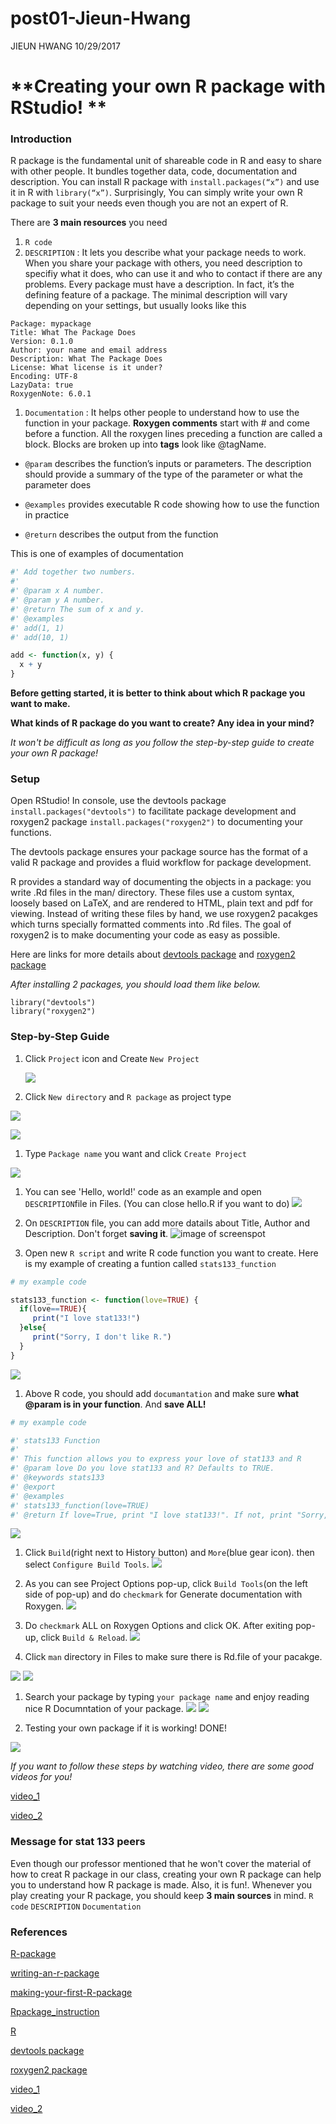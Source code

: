post01-Jieun-Hwang
================
JIEUN HWANG
10/29/2017

**Creating your own R package with RStudio! **
==============================================

### Introduction

R package is the fundamental unit of shareable code in R and easy to share with other people. It bundles together data, code, documentation and description. You can install R package with `install.packages(“x”)` and use it in R with `library(“x”)`. Surprisingly, You can simply write your own R package to suit your needs even though you are not an expert of R.

There are **3 main resources** you need

1.  `R code`
2.  `DESCRIPTION` : It lets you describe what your package needs to work. When you share your package with others, you need description to specifiy what it does, who can use it and who to contact if there are any problems. Every package must have a description. In fact, it’s the defining feature of a package. The minimal description will vary depending on your settings, but usually looks like this

<!-- -->

    Package: mypackage
    Title: What The Package Does
    Version: 0.1.0
    Author: your name and email address 
    Description: What The Package Does
    License: What license is it under?
    Encoding: UTF-8
    LazyData: true
    RoxygenNote: 6.0.1

1.  `Documentation` : It helps other people to understand how to use the function in your package. **Roxygen comments** start with \# and come before a function. All the roxygen lines preceding a function are called a block. Blocks are broken up into **tags** look like @tagName.

-   `@param` describes the function’s inputs or parameters. The description should provide a summary of the type of the parameter or what the parameter does

-   `@examples` provides executable R code showing how to use the function in practice

-   `@return` describes the output from the function

This is one of examples of documentation

``` r
#' Add together two numbers.
#' 
#' @param x A number.
#' @param y A number.
#' @return The sum of x and y.
#' @examples
#' add(1, 1)
#' add(10, 1)

add <- function(x, y) {
  x + y
}
```

**Before getting started, it is better to think about which R package you want to make.**

**What kinds of R package do you want to create? Any idea in your mind?**

*It won't be difficult as long as you follow the step-by-step guide to create your own R package!*

### Setup

Open RStudio! In console, use the devtools package `install.packages("devtools")` to facilitate package development and roxygen2 package `install.packages("roxygen2")` to documenting your functions.

The devtools package ensures your package source has the format of a valid R package and provides a fluid workflow for package development.

R provides a standard way of documenting the objects in a package: you write .Rd files in the man/ directory. These files use a custom syntax, loosely based on LaTeX, and are rendered to HTML, plain text and pdf for viewing. Instead of writing these files by hand, we use roxygen2 pacakges which turns specially formatted comments into .Rd files. The goal of roxygen2 is to make documenting your code as easy as possible.

Here are links for more details about [devtools package](https://github.com/hadley/devtools) and [roxygen2 package](https://cran.r-project.org/web/packages/roxygen2/vignettes/roxygen2.html)

*After installing 2 packages, you should load them like below.*

    library("devtools")
    library("roxygen2")

### Step-by-Step Guide

1.  Click `Project` icon and Create `New Project`

    ![](./image/1.png)

2.  Click `New directory` and `R package` as project type

![](./image/2.png)

![](./image/3.png)

1.  Type `Package name` you want and click `Create Project`

![](./image/4.png)

1.  You can see 'Hello, world!' code as an example and open `DESCRIPTION`file in Files. (You can close hello.R if you want to do) ![](./image/5.png)

2.  On `DESCRIPTION` file, you can add more datails about Title, Author and Description. Don't forget **saving it**. ![image of screenspot](./image/6.png)

3.  Open new `R script` and write R code function you want to create. Here is my example of creating a funtion called `stats133_function`

``` r
# my example code

stats133_function <- function(love=TRUE) {
  if(love==TRUE){
     print("I love stat133!")
  }else{
     print("Sorry, I don't like R.")
  }
}
```

![](./image/7.png)

1.  Above R code, you should add `documantation` and make sure **what @param is in your function**. And **save ALL!**

``` r
# my example code

#' stats133 Function
#'
#' This function allows you to express your love of stat133 and R
#' @param love Do you love stat133 and R? Defaults to TRUE.
#' @keywords stats133
#' @export
#' @examples
#' stats133_function(love=TRUE)
#' @return If love=True, print "I love stat133!". If not, print "Sorry, I don't like R."
```

![](./image/8.png)

1.  Click `Build`(right next to History button) and `More`(blue gear icon). then select `Configure Build Tools`. ![](./image/9.png)

2.  As you can see Project Options pop-up, click `Build Tools`(on the left side of pop-up) and do `checkmark` for Generate documentation with Roxygen. ![](./image/10.png)

3.  Do `checkmark` ALL on Roxygen Options and click OK. After exiting pop-up, click `Build & Reload`. ![](./image/11.png)

4.  Click `man` directory in Files to make sure there is Rd.file of your pacakge.

![](./image/12.png) ![](./image/13.png)

1.  Search your package by typing `your package name` and enjoy reading nice R Documntation of your package. ![](./image/14.png) ![](./image/15.png)

2.  Testing your own package if it is working! DONE!

![](./image/16.png)

*If you want to follow these steps by watching video, there are some good videos for you!*

[video\_1](https://www.youtube.com/watch?v=9PyQlbAEujY)

[video\_2](https://www.youtube.com/watch?v=WK3_JAPP7ZM)

### Message for stat 133 peers

Even though our professor mentioned that he won't cover the material of how to creat R package in our class, creating your own R package can help you to understand how R package is made. Also, it is fun!. Whenever you play creating your R package, you should keep **3 main sources** in mind. `R code` `DESCRIPTION` `Documentation`

### References

[R-package](http://stat545.com/packages06_foofactors-package.html)

[writing-an-r-package](https://hilaryparker.com/2014/04/29/writing-an-r-package-from-scratch/)

[making-your-first-R-package](http://tinyheero.github.io/jekyll/update/2015/07/26/making-your-first-R-package.html)

[Rpackage\_instruction](http://web.mit.edu/insong/www/pdf/rpackage_instructions.pdf)

[R](http://r-pkgs.had.co.nz)

[devtools package](https://github.com/hadley/devtools)

[roxygen2 package](https://cran.r-project.org/web/packages/roxygen2/vignettes/roxygen2.html)

[video\_1](https://www.youtube.com/watch?v=9PyQlbAEujY)

[video\_2](https://www.youtube.com/watch?v=WK3_JAPP7ZM)
